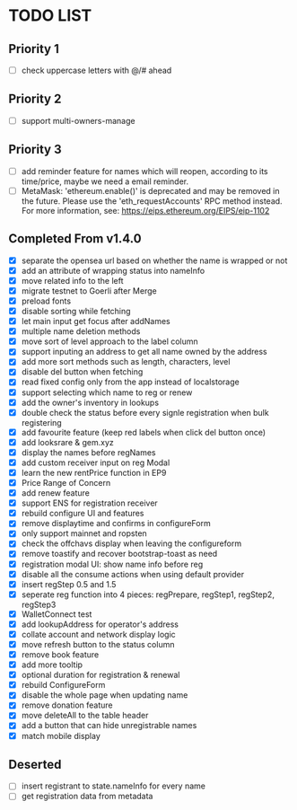 # TODO LIST

## Priority 1

- [ ] check uppercase letters with @/# ahead

## Priority 2

- [ ] support multi-owners-manage

## Priority 3

- [ ] add reminder feature for names which will reopen, according to its time/price, maybe we need a email reminder.
- [ ] MetaMask: 'ethereum.enable()' is deprecated and may be removed in the future. Please use the 'eth_requestAccounts' RPC method instead. For more information, see: https://eips.ethereum.org/EIPS/eip-1102

## Completed From v1.4.0

- [x] separate the opensea url based on whether the name is wrapped or not
- [x] add an attribute of wrapping status into nameInfo
- [x] move related info to the left
- [x] migrate testnet to Goerli after Merge
- [x] preload fonts
- [x] disable sorting while fetching
- [x] let main input get focus after addNames
- [x] multiple name deletion methods
- [x] move sort of level approach to the label column
- [x] support inputing an address to get all name owned by the address
- [x] add more sort methods such as length, characters, level
- [x] disable del button when fetching
- [x] read fixed config only from the app instead of localstorage
- [x] support selecting which name to reg or renew
- [x] add the owner's inventory in lookups
- [x] double check the status before every signle registration when bulk registering
- [x] add favourite feature (keep red labels when click del button once)
- [x] add looksrare & gem.xyz
- [x] display the names before regNames
- [x] add custom receiver input on reg Modal
- [x] learn the new rentPrice function in EP9
- [x] Price Range of Concern
- [x] add renew feature
- [x] support ENS for registration receiver
- [x] rebuild configure UI and features
- [x] remove displaytime and confirms in configureForm
- [x] only support mainnet and ropsten
- [x] check the offchavs display when leaving the configureform
- [x] remove toastify and recover bootstrap-toast as need
- [x] registration modal UI: show name info before reg
- [x] disable all the consume actions when using default provider
- [x] insert regStep 0.5 and 1.5
- [x] seperate reg function into 4 pieces: regPrepare, regStep1, regStep2, regStep3
- [x] WalletConnect test
- [x] add lookupAddress for operator's address
- [x] collate account and network display logic
- [x] move refresh button to the status column
- [x] remove book feature
- [x] add more tooltip
- [x] optional duration for registration & renewal
- [x] rebuild ConfigureForm
- [x] disable the whole page when updating name
- [x] remove donation feature
- [x] move deleteAll to the table header
- [x] add a button that can hide unregistrable names
- [x] match mobile display

## Deserted

- [ ] insert registrant to state.nameInfo for every name
- [ ] get registration data from metadata
